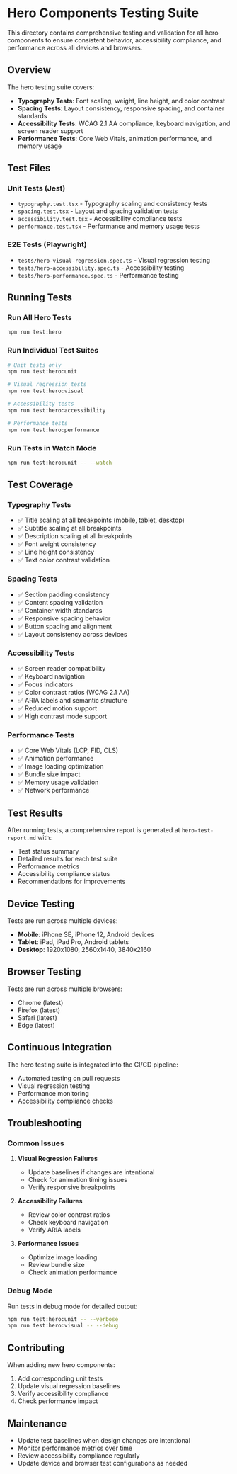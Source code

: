 # Hero Components Testing Suite

This directory contains comprehensive testing and validation for all hero components to ensure consistent behavior, accessibility compliance, and performance across all devices and browsers.

## Overview

The hero testing suite covers:
- **Typography Tests**: Font scaling, weight, line height, and color contrast
- **Spacing Tests**: Layout consistency, responsive spacing, and container standards
- **Accessibility Tests**: WCAG 2.1 AA compliance, keyboard navigation, and screen reader support
- **Performance Tests**: Core Web Vitals, animation performance, and memory usage

## Test Files

### Unit Tests (Jest)
- `typography.test.tsx` - Typography scaling and consistency tests
- `spacing.test.tsx` - Layout and spacing validation tests
- `accessibility.test.tsx` - Accessibility compliance tests
- `performance.test.tsx` - Performance and memory usage tests

### E2E Tests (Playwright)
- `tests/hero-visual-regression.spec.ts` - Visual regression testing
- `tests/hero-accessibility.spec.ts` - Accessibility testing
- `tests/hero-performance.spec.ts` - Performance testing

## Running Tests

### Run All Hero Tests
```bash
npm run test:hero
```

### Run Individual Test Suites
```bash
# Unit tests only
npm run test:hero:unit

# Visual regression tests
npm run test:hero:visual

# Accessibility tests
npm run test:hero:accessibility

# Performance tests
npm run test:hero:performance
```

### Run Tests in Watch Mode
```bash
npm run test:hero:unit -- --watch
```

## Test Coverage

### Typography Tests
- ✅ Title scaling at all breakpoints (mobile, tablet, desktop)
- ✅ Subtitle scaling at all breakpoints
- ✅ Description scaling at all breakpoints
- ✅ Font weight consistency
- ✅ Line height consistency
- ✅ Text color contrast validation

### Spacing Tests
- ✅ Section padding consistency
- ✅ Content spacing validation
- ✅ Container width standards
- ✅ Responsive spacing behavior
- ✅ Button spacing and alignment
- ✅ Layout consistency across devices

### Accessibility Tests
- ✅ Screen reader compatibility
- ✅ Keyboard navigation
- ✅ Focus indicators
- ✅ Color contrast ratios (WCAG 2.1 AA)
- ✅ ARIA labels and semantic structure
- ✅ Reduced motion support
- ✅ High contrast mode support

### Performance Tests
- ✅ Core Web Vitals (LCP, FID, CLS)
- ✅ Animation performance
- ✅ Image loading optimization
- ✅ Bundle size impact
- ✅ Memory usage validation
- ✅ Network performance

## Test Results

After running tests, a comprehensive report is generated at `hero-test-report.md` with:
- Test status summary
- Detailed results for each test suite
- Performance metrics
- Accessibility compliance status
- Recommendations for improvements

## Device Testing

Tests are run across multiple devices:
- **Mobile**: iPhone SE, iPhone 12, Android devices
- **Tablet**: iPad, iPad Pro, Android tablets
- **Desktop**: 1920x1080, 2560x1440, 3840x2160

## Browser Testing

Tests are run across multiple browsers:
- Chrome (latest)
- Firefox (latest)
- Safari (latest)
- Edge (latest)

## Continuous Integration

The hero testing suite is integrated into the CI/CD pipeline:
- Automated testing on pull requests
- Visual regression testing
- Performance monitoring
- Accessibility compliance checks

## Troubleshooting

### Common Issues

1. **Visual Regression Failures**
   - Update baselines if changes are intentional
   - Check for animation timing issues
   - Verify responsive breakpoints

2. **Accessibility Failures**
   - Review color contrast ratios
   - Check keyboard navigation
   - Verify ARIA labels

3. **Performance Issues**
   - Optimize image loading
   - Review bundle size
   - Check animation performance

### Debug Mode

Run tests in debug mode for detailed output:
```bash
npm run test:hero:unit -- --verbose
npm run test:hero:visual -- --debug
```

## Contributing

When adding new hero components:
1. Add corresponding unit tests
2. Update visual regression baselines
3. Verify accessibility compliance
4. Check performance impact

## Maintenance

- Update test baselines when design changes are intentional
- Monitor performance metrics over time
- Review accessibility compliance regularly
- Update device and browser test configurations as needed
